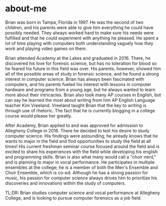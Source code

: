 # about-me
Brian was born in Tampa, Florida in 1997. He was the second of two children, and his parents were able to give him everything he could have possibly needed. They always worked hard to make sure his needs were fulfilled and that he could experiment with anything he pleased. He spent a lot of time playing with computers both understanding vaguely how they work and playing video games on them.

Brian attended Academy at the Lakes and graduated in 2016. There, he discovered his love for forensic science, but has no toleration for blood so he feared his future in this field was over. His parents, however, showed him all of the possible areas of study in forensic science, and he found a strong interest in computer science. Brian has always been fascinated with computers, and his parents fueled his interest with lessons in computer hardware and programs from a young age, but he always wanted to learn more about their intricacies. Brian also took many AP courses in English, but can say he learned the most about writing from him AP English Language teacher Kim Vreeland. Vreeland taught Brian that the key to writing is through use of rhetoric. The fact that he is currently blogging in a college course would please her greatly.

After Academy, Brian applied to and was approved for admission to Allegheny College in 2016. There he decided to test his desire to study computer science. His findings were astounding; he already knows that he wants to major in the field and find opportunities to study the field at all times! His current freshman seminar course focused around the field and is excited to share his experiences with the field while developing his english and programming skills. Brian is also what many would call a "choir nerd," and is planning to major in vocal performance. He participates in multiple ensembles at the college; he is a member of both the Men's Ensemble and Choir Ensemble, which is co-ed. Although he has a strong passion for music, his passion for computer science always drives him to prioritize his discoveries and innovations within the study of computers.

TL;DR: Brian studies computer science and vocal performance at Allegheny College, and is looking to pursue computer forensics as a job field.
